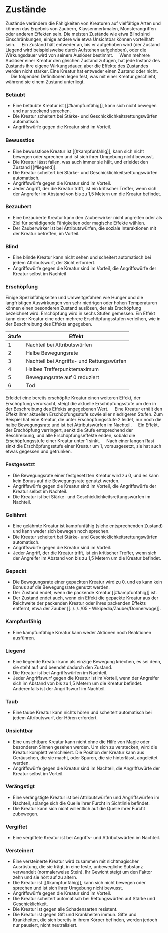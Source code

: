 # Zustände

Zustände verändern die Fähigkeiten von Kreaturen auf vielfältige Arten und können das Ergebnis von Zaubern, Klassenmerkmalen, Monsterangriffen oder anderen Effekten sein. Die meisten Zustände wie etwa Blind sind Einschränkungen, einige andere wie etwa Unsichtbar können vorteilhaft sein.
$\quad$Ein Zustand hält entweder an, bis er aufgehoben wird (der Zustand Liegend wird beispielsweise durch Aufstehen aufgehoben), oder die Wirkungsdauer wird von seinem Auslöser bestimmt.
$\quad$Wenn mehrere Auslöser einer Kreatur den gleichen Zustand zufügen, hat jede Instanz des Zustands ihre eigene Wirkungsdauer, aber die Effekte des Zustandes werden nicht stärker. Eine Kreatur hat entweder einen Zustand oder nicht.
$\quad$Die folgenden Definitionen legen fest, was mit einer Kreatur geschieht, während sie einem Zustand unterliegt.

### Betäubt

- Eine betäubte Kreatur ist [[#kampfunfähig]], kann sich nicht bewegen und nur stockend sprechen. 
- Die Kreatur scheitert bei Stärke- und Geschicklichkeitsrettungswürfen automatisch. 
- Angriffswürfe gegen die Kreatur sind im Vorteil.

### Bewusstlos

- Eine bewusstlose Kreatur ist [[#kampfunfähig]], kann sich nicht bewegen oder sprechen und ist sich ihrer Umgebung nicht bewusst. 
- Die Kreatur lässt fallen, was auch immer sie hält, und erleidet den Zustand [[#liegend]]. 
- Die Kreatur scheitert bei Stärke- und Geschicklichkeitsrettungswürfen automatisch. 
- Angriffswürfe gegen die Kreatur sind im Vorteil. 
- Jeder Angriff, der die Kreatur trifft, ist ein kritischer Treffer, wenn sich der Angreifer im Abstand von bis zu 1,5 Metern um die Kreatur befindet.

### Bezaubert

- Eine bezauberte Kreatur kann den Zauberwirker nicht angreifen oder als Ziel für schädigende Fähigkeiten oder magische Effekte wählen. 
- Der Zauberwirker ist bei Attributswürfen, die soziale Interaktionen mit der Kreatur betreffen, im Vorteil.

### Blind

- Eine blinde Kreatur kann nicht sehen und scheitert automatisch bei jedem Attributswurf, der Sicht erfordert. 
- Angriffswürfe gegen die Kreatur sind im Vorteil, die Angriffswürfe der Kreatur selbst im Nachteil

### Erschöpfung

Einige Spezialfähigkeiten und Umweltgefahren wie Hunger und die langfristigen Auswirkungen von sehr niedrigen oder hohen Temperaturen können einen besonderen Zustand auslösen, der als Erschöpfung bezeichnet wird. Erschöpfung wird in sechs Stufen gemessen. Ein Effekt kann einer Kreatur eine oder mehrere Erschöpfungsstufen verleihen, wie in der Beschreibung des Effekts angegeben.

| Stufe | Effekt                                    |
| ----- | ----------------------------------------- |
| 1     | Nachteil bei Attributswürfen              |
| 2     | Halbe Bewegungsrate                       |
| 3     | Nachteil bei Angriffs- und Rettungswürfen |
| 4     | Halbes Trefferpunktemaximum               |
| 5     | Bewegungsrate auf 0 reduziert             |
| 6     | Tod                                       |

Erleidet eine bereits erschöpfte Kreatur einen weiteren Effekt, der Erschöpfung verursacht, steigt die aktuelle Erschöpfungsstufe um den in der Beschreibung des Effekts angegebenen Wert.
$\quad$Eine Kreatur erhält den Effekt ihrer aktuellen Erschöpfungsstufe sowie aller niedrigeren Stufen. Zum Beispiel hat eine Kreatur, die unter Erschöpfungsstufe 2 leidet, nur noch die halbe Bewegungsrate und ist bei Attributswürfen im Nachteil.
$\quad$Ein Effekt, der Erschöpfung verringert, senkt die Stufe entsprechend der Beschreibung, und alle Erschöpfungseffekte enden, sobald die Erschöpfungsstufe einer Kreatur unter 1 sinkt.
$\quad$Nach einer langen Rast sinkt die Erschöpfungsstufe einer Kreatur um 1, vorausgesetzt, sie hat auch etwas gegessen und getrunken.

### Festgesetzt

- Die Bewegungsrate einer festgesetzten Kreatur wird zu 0, und es kann kein Bonus auf die Bewegungsrate genutzt werden. 
- Angriffswürfe gegen die Kreatur sind im Vorteil, die Angriffswürfe der Kreatur selbst im Nachteil. 
- Die Kreatur ist bei Stärke- und Geschicklichkeitsrettungswürfen im Nachteil.

### Gelähmt

- Eine gelähmte Kreatur ist kampfunfähig (siehe entsprechenden Zustand) und kann weder sich bewegen noch sprechen. 
- Die Kreatur scheitert bei Stärke- und Geschicklichkeitsrettungswürfen automatisch. 
- Angriffswürfe gegen die Kreatur sind im Vorteil. 
- Jeder Angriff, der die Kreatur trifft, ist ein kritischer Treffer, wenn sich der Angreifer im Abstand von bis zu 1,5 Metern um die Kreatur befindet.

### Gepackt

- Die Bewegungsrate einer gepackten Kreatur wird zu 0, und es kann kein Bonus auf die Bewegungsrate genutzt werden. 
- Der Zustand endet, wenn die packende Kreatur [[#kampfunfähig]] ist. 
- Der Zustand endet auch, wenn ein Effekt die gepackte Kreatur aus der Reichweite der packenden Kreatur oder ihres packenden Effekts entfernt, etwa der Zauber [[../../../05 - Wikipedia/Zauber/Donnerwoge]].

### Kampfunfähig

- Eine kampfunfähige Kreatur kann weder Aktionen noch Reaktionen ausführen.

### Liegend

- Eine liegende Kreatur kann als einzige Bewegung kriechen, es sei denn, sie steht auf und beendet dadurch den Zustand. 
- Die Kreatur ist bei Angriffswürfen im Nachteil. 
- Jeder Angriffswurf gegen die Kreatur ist im Vorteil, wenn der Angreifer sich im Abstand von bis zu 1,5 Metern um die Kreatur befindet. Anderenfalls ist der Angriffswurf im Nachteil.

### Taub

- Eine taube Kreatur kann nichts hören und scheitert automatisch bei jedem Attributswurf, der Hören erfordert.

### Unsichtbar

- Eine unsichtbare Kreatur kann nicht ohne die Hilfe von Magie oder besonderen Sinnen gesehen werden. Um sich zu verstecken, wird die Kreatur komplett verschleiert. Die Position der Kreatur kann aus Geräuschen, die sie macht, oder Spuren, die sie hinterlässt, abgeleitet werden. 
- Angriffswürfe gegen die Kreatur sind im Nachteil, die Angriffswürfe der Kreatur selbst im Vorteil.

### Verängstigt

- Eine verängstigte Kreatur ist bei Attributswürfen und Angriffswürfen im Nachteil, solange sich die Quelle ihrer Furcht in Sichtlinie befindet. 
- Die Kreatur kann sich nicht willentlich auf die Quelle ihrer Furcht zubewegen.

### Vergiftet

- Eine vergiftete Kreatur ist bei Angriffs- und Attributswürfen im Nachteil.

### Versteinert

- Eine versteinerte Kreatur wird zusammen mit nichtmagischer Ausrüstung, die sie trägt, in eine feste, unbewegliche Substanz verwandelt (normalerweise Stein). Ihr Gewicht steigt um den Faktor zehn und sie hört auf zu altern. 
- Die Kreatur ist [[#kampfunfähig]], kann sich nicht bewegen oder sprechen und ist sich ihrer Umgebung nicht bewusst. 
- Angriffswürfe gegen die Kreatur sind im Vorteil. 
- Die Kreatur scheitert automatisch bei Rettungswürfen auf Stärke und Geschicklichkeit. 
- Die Kreatur ist gegen alle Schadensarten resistent. 
- Die Kreatur ist gegen Gift und Krankheiten immun. Gifte und Krankheiten, die sich bereits in ihrem Körper befinden, werden jedoch nur pausiert, nicht neutralisiert.